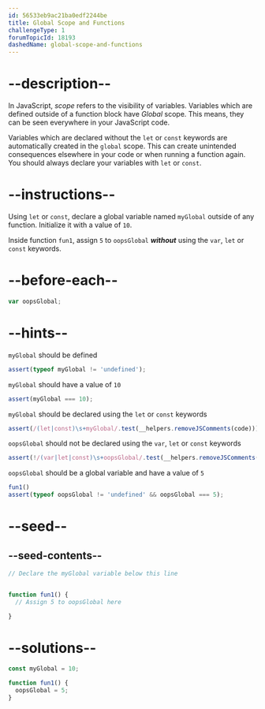 ```yaml
---
id: 56533eb9ac21ba0edf2244be
title: Global Scope and Functions
challengeType: 1
forumTopicId: 18193
dashedName: global-scope-and-functions
---
```


# --description--

In JavaScript, <dfn>scope</dfn> refers to the visibility of variables. Variables which are defined outside of a function block have <dfn>Global</dfn> scope. This means, they can be seen everywhere in your JavaScript code.

Variables which are declared without the `let` or `const` keywords are automatically created in the `global` scope. This can create unintended consequences elsewhere in your code or when running a function again. You should always declare your variables with `let` or `const`.

# --instructions--

Using `let` or `const`, declare a global variable named `myGlobal` outside of any function. Initialize it with a value of `10`.

Inside function `fun1`, assign `5` to `oopsGlobal` ***without*** using the `var`, `let` or `const` keywords.

# --before-each--

```js
var oopsGlobal;
```

# --hints--

`myGlobal` should be defined

```js
assert(typeof myGlobal != 'undefined');
```

`myGlobal` should have a value of `10`

```js
assert(myGlobal === 10);
```

`myGlobal` should be declared using the `let` or `const` keywords

```js
assert(/(let|const)\s+myGlobal/.test(__helpers.removeJSComments(code)));
```

`oopsGlobal` should not be declared using the `var`, `let` or `const` keywords

```js
assert(!/(var|let|const)\s+oopsGlobal/.test(__helpers.removeJSComments(code)));
```
 
`oopsGlobal` should be a global variable and have a value of `5`

```js
fun1()
assert(typeof oopsGlobal != 'undefined' && oopsGlobal === 5);
```

# --seed--

## --seed-contents--

```js
// Declare the myGlobal variable below this line


function fun1() {
  // Assign 5 to oopsGlobal here

}
```

# --solutions--

```js
const myGlobal = 10;

function fun1() {
  oopsGlobal = 5;
}
```

